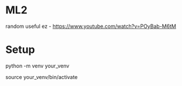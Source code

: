 # ML2
random useful ez - https://www.youtube.com/watch?v=POyBab-M6tM


# Setup
python -m venv your_venv

source your_venv/bin/activate


